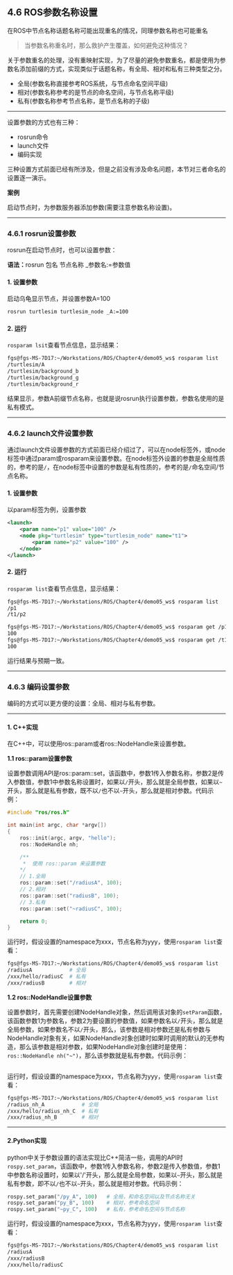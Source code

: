 ## 4.6 ROS参数名称设置

在ROS中节点名称话题名称可能出现重名的情况，同理参数名称也可能重名

>当参数名称重名时，那么救护产生覆盖，如何避免这种情况？

关于参数重名的处理，没有重映射实现，为了尽量的避免参数重名，都是使用为参数名添加前缀的方式，实现类似于话题名称，有全局、相对和私有三种类型之分。

- 全局(参数名称直接参考ROS系统，与节点命名空间平级)
- 相对(参数名称参考的是节点的命名空间，与节点名称平级)
- 私有(参数名称参考节点名称，是节点名称的子级)

---

设置参数的方式也有三种：

- rosrun命令
- launch文件
- 编码实现

三种设置方式前面已经有所涉及，但是之前没有涉及命名问题，本节对三者命名的设置逐一演示。

<B>案例</B>

启动节点时，为参数服务器添加参数(需要注意参数名称设置)。

---

### 4.6.1 rosrun设置参数

rosrun在启动节点时，也可以设置参数：

<B>语法：</B>rosrun 包名 节点名称 _参数名:=参数值

#### 1. 设置参数

启动乌龟显示节点，并设置参数A=100

```bash
rosrun turtlesim turtlesim_node _A:=100
```

#### 2. 运行

`rosparam lsit`查看节点信息，显示结果：

```bash
fgs@fgs-MS-7D17:~/Workstations/ROS/Chapter4/demo05_ws$ rosparam list
/turtlesim/A
/turtlesim/background_b
/turtlesim/background_g
/turtlesim/background_r
```

结果显示，参数A前缀节点名称，也就是说rosrun执行设置参数，参数名使用的是私有模式。

---

### 4.6.2 launch文件设置参数

通过launch文件设置参数的方式前面已经介绍过了，可以在node标签外，或node标签中通过param或rosparam来设置参数。在node标签外设置的参数是全局性质的，参考的是`/`，在node标签中设置的参数是私有性质的，参考的是`/`命名空间/节点名称。

#### 1. 设置参数

以param标签为例，设置参数

```xml
<launch>
    <param name="p1" value="100" />
    <node pkg="turtlesim" type="turtlesim_node" name="t1">
        <param name="p2" value="100" />
    </node>
</launch>
```

#### 2. 运行

`rosparam list`查看节点信息，显示结果：

```bash
fgs@fgs-MS-7D17:~/Workstations/ROS/Chapter4/demo05_ws$ rosparam list
/p1
/t1/p2

fgs@fgs-MS-7D17:~/Workstations/ROS/Chapter4/demo05_ws$ rosparam get /p1 
100
fgs@fgs-MS-7D17:~/Workstations/ROS/Chapter4/demo05_ws$ rosparam get /t1/p2 
100
```

运行结果与预期一致。

---

### 4.6.3 编码设置参数

编码的方式可以更方便的设置：全局、相对与私有参数。

---

#### 1. C++实现

在C++中，可以使用ros::param或者ros::NodeHandle来设置参数。

<B>1.1 ros::param设置参数</B>

设置参数调用API是ros::param::set，该函数中，参数1传入参数名称，参数2是传入参数值，参数1中参数名称设置时，如果以`/`开头，那么就是全局参数，如果以`~`开头，那么就是私有参数，既不以`/`也不以`~`开头，那么就是相对参数。代码示例：

```cpp
#include "ros/ros.h"

int main(int argc, char *argv[])
{
    ros::init(argc, argv, "hello");
    ros::NodeHandle nh;

    /**
     *  使用 ros::param 来设置参数
    */
    // 1.全局
    ros::param::set("/radiusA", 100);
    // 2.相对
    ros::param::set("radiusB", 100);
    // 3.私有
    ros::param::set("~radiusC", 100);

    return 0;
}
```

运行时，假设设置的namespace为xxx，节点名称为yyy，使用`rosparam list`查看：

```bash
fgs@fgs-MS-7D17:~/Workstations/ROS/Chapter4/demo05_ws$ rosparam list
/radiusA            # 全局
/xxx/hello/radiusC  # 私有
/xxx/radiusB        # 相对
```

<B>1.2 ros::NodeHandle设置参数</B>

设置参数时，首先需要创建NodeHandle对象，然后调用该对象的`setParam`函数，该函数参数1为参数名，参数2为要设置的参数值，如果参数名以`/`开头，那么就是全局参数，如果参数名不以`/`开头，那么，该参数是相对参数还是私有参数与NodeHandle对象有关，如果NodeHandle对象创建时如果时调用的默认的无参构造，那么该参数是相对参数，如果NodeHandle对象创建时是使用：`ros::NodeHandle nh("~")`，那么该参数就是私有参数。代码示例：

```cpp

```

运行时，假设设置的namespace为xxx，节点名称为yyy，使用`rosparam list`查看：

```bash
fgs@fgs-MS-7D17:~/Workstations/ROS/Chapter4/demo05_ws$ rosparam list
/radius_nh_A            # 全局
/xxx/hello/radius_nh_C  # 私有
/xxx/radius_nh_B        # 相对
```

---

#### 2.Python实现

python中关于参数设置的语法实现比C++简洁一些，调用的API时`rospy.set_param`，该函数中，参数1传入参数名称，参数2是传入参数值，参数1中参数名称设置时，如果以'/'开头，那么就是全局参数，如果以`~`开头，那么就是私有参数，即不以`/`也不以`~`开头，那么就是相对参数。代码示例：

```python
rospy.set_param("/py_A", 100)   # 全局，和命名空间以及节点名称无关
rospy.set_param("py_B", 100)    # 相对，参考命名空间
rospy.set_param("~py_C", 100)   # 私有，参考命名空间与节点名称
```

运行时，假设设置的namespace为xxx，节点名称为yyy，使用`rosparam list`查看：

```bash
fgs@fgs-MS-7D17:~/Workstations/ROS/Chapter4/demo05_ws$ rosparam list
/radiusA
/xxx/radiusB
/xxx/hello/radiusC
```